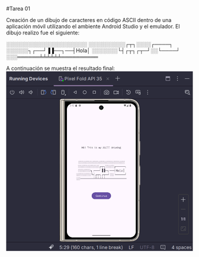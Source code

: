 #Tarea 01

Creación de un dibujo de caracteres en código ASCII dentro de una aplicación móvil utilizando el ambiente Android Studio y el emulador. El dibujo realizo fue el siguiente:

░░░░░░░░░░░░░░░░░░░░░░
░░░░░░░░░░┌┬┐░░░░┌────┐
░░░░░░┐┌──┘▐▐──┐──┤Hola│
░░░░░░░└┤┌┬┐┌┬─┘░░└────┘
░░░══════╧╧╧╧╧╧══════════

A continuación se muestra el resultado final:
![ResultadoEmulador](Imagenes/emulador.png)


